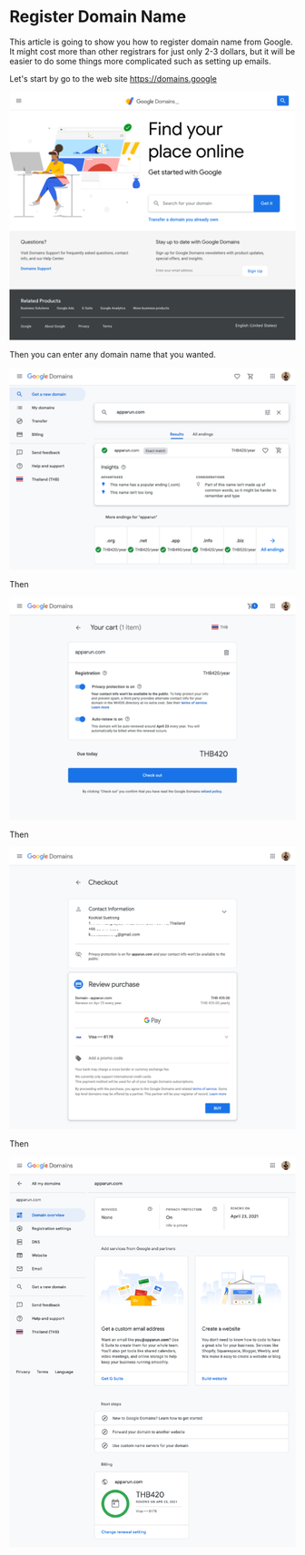 # Register Domain Name

This article is going to show you how to 
register domain name from Google. It 
might cost more than other registrars
for just only 2-3 dollars,
but it will be easier to do some
things more complicated such as
setting up emails.

Let's start by go to the web site
https://domains.google

![](domains-google-01.png)

Then you can enter any domain name that you
wanted.

![](domains-google-02.png)

Then

![](domains-google-03.png)

Then

![](domains-google-04.png)

Then

![](domains-google-05.png)
